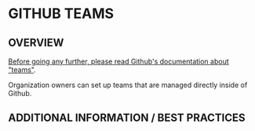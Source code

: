 # GITHUB TEAMS

## OVERVIEW

[Before going any further, please read Github's documentation about "teams"](https://docs.github.com/en/organizations/organizing-members-into-teams/about-teams).

Organization owners can set up teams that are managed directly inside of Github. 

## ADDITIONAL INFORMATION / BEST PRACTICES

